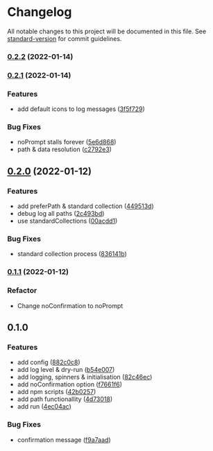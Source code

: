 # Changelog

All notable changes to this project will be documented in this file. See [standard-version](https://github.com/conventional-changelog/standard-version) for commit guidelines.

### [0.2.2](https://github.com/PCOffline/reset-db/compare/v0.2.1...v0.2.2) (2022-01-14)

### [0.2.1](https://github.com/PCOffline/reset-db/compare/v0.2.0...v0.2.1) (2022-01-14)


### Features

* add default icons to log messages ([3f5f729](https://github.com/PCOffline/reset-db/commit/3f5f7290232c964af456e97fe1e2a74db776ca59))


### Bug Fixes

* noPrompt stalls forever ([5e6d868](https://github.com/PCOffline/reset-db/commit/5e6d868ed1e6dd5d73cdf9557a44436c400cc86d))
* path & data resolution ([c2792e3](https://github.com/PCOffline/reset-db/commit/c2792e391695011ab867a3686412f6533e92c8e5))

## [0.2.0](https://github.com/PCOffline/reset-db/compare/v0.1.1...v0.2.0) (2022-01-12)

### Features

* add preferPath & standard collection ([449513d](https://github.com/PCOffline/reset-db/commit/449513d257bf6c8979a50619fd9c57225fc84780))
* debug log all paths ([2c493bd](https://github.com/PCOffline/reset-db/commit/2c493bd602c5d465eccca774171a2edeb2d39842))
* use standardCollections ([00acdd1](https://github.com/PCOffline/reset-db/commit/00acdd19de803de9205f9936f3f2d23cf8b0aa34))


### Bug Fixes

* standard collection process ([836141b](https://github.com/PCOffline/reset-db/commit/836141bea70b7a8768207d711d0e2fe50bb93855))

### [0.1.1](https://github.com/PCOffline/reset-db/compare/v0.1.0...v0.1.1) (2022-01-12)

### Refactor

* Change noConfirmation to noPrompt

## 0.1.0
### Features

* add config ([882c0c8](https://github.com/PCOffline/reset-db/commit/882c0c812f5b034fa618a09df08849f2bc3e372c))
* add log level & dry-run ([b54e007](https://github.com/PCOffline/reset-db/commit/b54e007998b9ac963237a7d1e929db9206becdee))
* add logging, spinners & initialisation ([82c46ec](https://github.com/PCOffline/reset-db/commit/82c46ec392363449faff6bba8446e3f31aff9c14))
* add noConfirmation option ([f7661f6](https://github.com/PCOffline/reset-db/commit/f7661f66a1bc2851f872f5b7ae785b6513470d3d))
* add npm scripts ([42b0257](https://github.com/PCOffline/reset-db/commit/42b0257794971eaa11abd173d5a2a1aae2eb5eb9))
* add path functionallity ([4d73018](https://github.com/PCOffline/reset-db/commit/4d73018298751391b888977507f06d6b674d5eaf))
* add run ([4ec04ac](https://github.com/PCOffline/reset-db/commit/4ec04ac816adf74186c514a83400dd8166b1826b))


### Bug Fixes

* confirmation message ([f9a7aad](https://github.com/PCOffline/reset-db/commit/f9a7aad9de8e8629eca19b08545fd67d484245ba))
